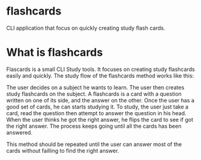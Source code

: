 # flashcards
CLI application that focus on quickly creating study flash cards. 

# What is flashcards
Flascards is a small CLI Study tools. It focuses on creating study flashcards easily and quickly.
The study flow of the flashcards method works like this:

The user decides on a subject he wants to learn.
The user then creates study flashcards on the subject. A flashcards is a card with a question written on one of its side, and the answer on the other.
Once the user has a good set of cards, he can starts studying it. To study, the user just take a card, read the question then attempt to answer the question in his
head. When the user thinks he got the right answer, he flips the card to see if got the right answer.
The process keeps going until all the cards has been answered.

This method should be repeated until the user can answer most of the cards without failling to find the right answer.
